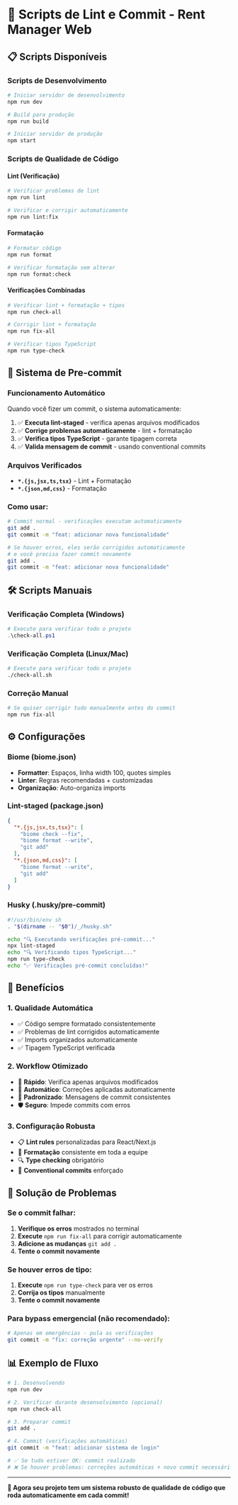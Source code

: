 # 🔧 Scripts de Lint e Commit - Rent Manager Web

## 📋 Scripts Disponíveis

### **Scripts de Desenvolvimento**
```bash
# Iniciar servidor de desenvolvimento
npm run dev

# Build para produção
npm run build

# Iniciar servidor de produção
npm start
```

### **Scripts de Qualidade de Código**

#### **Lint (Verificação)**
```bash
# Verificar problemas de lint
npm run lint

# Verificar e corrigir automaticamente
npm run lint:fix
```

#### **Formatação**
```bash
# Formatar código
npm run format

# Verificar formatação sem alterar
npm run format:check
```

#### **Verificações Combinadas**
```bash
# Verificar lint + formatação + tipos
npm run check-all

# Corrigir lint + formatação
npm run fix-all

# Verificar tipos TypeScript
npm run type-check
```

## 🚀 Sistema de Pre-commit

### **Funcionamento Automático**
Quando você fizer um commit, o sistema automaticamente:

1. ✅ **Executa lint-staged** - verifica apenas arquivos modificados
2. ✅ **Corrige problemas automaticamente** - lint + formatação
3. ✅ **Verifica tipos TypeScript** - garante tipagem correta
4. ✅ **Valida mensagem de commit** - usando conventional commits

### **Arquivos Verificados**
- **`*.{js,jsx,ts,tsx}`** - Lint + Formatação
- **`*.{json,md,css}`** - Formatação

### **Como usar:**
```bash
# Commit normal - verificações executam automaticamente
git add .
git commit -m "feat: adicionar nova funcionalidade"

# Se houver erros, eles serão corrigidos automaticamente
# e você precisa fazer commit novamente
git add .
git commit -m "feat: adicionar nova funcionalidade"
```

## 🛠️ Scripts Manuais

### **Verificação Completa (Windows)**
```powershell
# Execute para verificar todo o projeto
.\check-all.ps1
```

### **Verificação Completa (Linux/Mac)**
```bash
# Execute para verificar todo o projeto
./check-all.sh
```

### **Correção Manual**
```bash
# Se quiser corrigir tudo manualmente antes do commit
npm run fix-all
```

## ⚙️ Configurações

### **Biome (biome.json)**
- **Formatter**: Espaços, linha width 100, quotes simples
- **Linter**: Regras recomendadas + customizadas
- **Organização**: Auto-organiza imports

### **Lint-staged (package.json)**
```json
{
  "*.{js,jsx,ts,tsx}": [
    "biome check --fix",
    "biome format --write",
    "git add"
  ],
  "*.{json,md,css}": [
    "biome format --write", 
    "git add"
  ]
}
```

### **Husky (.husky/pre-commit)**
```bash
#!/usr/bin/env sh
. "$(dirname -- "$0")/_/husky.sh"

echo "🔍 Executando verificações pré-commit..."
npx lint-staged
echo "🔍 Verificando tipos TypeScript..."
npm run type-check
echo "✅ Verificações pré-commit concluídas!"
```

## 🎯 Benefícios

### **1. Qualidade Automática**
- ✅ Código sempre formatado consistentemente
- ✅ Problemas de lint corrigidos automaticamente
- ✅ Imports organizados automaticamente
- ✅ Tipagem TypeScript verificada

### **2. Workflow Otimizado**
- 🚀 **Rápido**: Verifica apenas arquivos modificados
- 🔧 **Automático**: Correções aplicadas automaticamente
- 📝 **Padronizado**: Mensagens de commit consistentes
- 🛡️ **Seguro**: Impede commits com erros

### **3. Configuração Robusta**
- 📋 **Lint rules** personalizadas para React/Next.js
- 🎨 **Formatação** consistente em toda a equipe
- 🔍 **Type checking** obrigatório
- 📝 **Conventional commits** enforçado

## 🚨 Solução de Problemas

### **Se o commit falhar:**
1. **Verifique os erros** mostrados no terminal
2. **Execute** `npm run fix-all` para corrigir automaticamente
3. **Adicione as mudanças** `git add .`
4. **Tente o commit novamente**

### **Se houver erros de tipo:**
1. **Execute** `npm run type-check` para ver os erros
2. **Corrija os tipos** manualmente
3. **Tente o commit novamente**

### **Para bypass emergencial (não recomendado):**
```bash
# Apenas em emergências - pula as verificações
git commit -m "fix: correção urgente" --no-verify
```

## 📊 Exemplo de Fluxo

```bash
# 1. Desenvolvendo
npm run dev

# 2. Verificar durante desenvolvimento (opcional)
npm run check-all

# 3. Preparar commit
git add .

# 4. Commit (verificações automáticas)
git commit -m "feat: adicionar sistema de login"

# ✅ Se tudo estiver OK: commit realizado
# ❌ Se houver problemas: correções automáticas + novo commit necessário
```

---

**🎉 Agora seu projeto tem um sistema robusto de qualidade de código que roda automaticamente em cada commit!**
